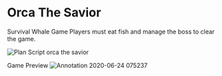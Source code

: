 # Orca The Savior
Survival Whale Game Players must eat fish and manage the boss to clear the game.


![Plan Script orca the savior](https://user-images.githubusercontent.com/60878775/85639904-67333880-b6b4-11ea-87bf-8f519159711d.png)

Game Preview
![Annotation 2020-06-24 075237](https://user-images.githubusercontent.com/60878775/85483810-c11dfa80-b5ef-11ea-8a4b-62ff87d46c96.png)
